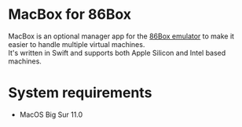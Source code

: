 # MacBox for 86Box

MacBox is an optional manager app for the [86Box emulator](https://github.com/86Box/86Box) to make it easier to handle multiple virtual machines.
<br/>It's written in Swift and supports both Apple Silicon and Intel based machines.

# System requirements
* MacOS Big Sur 11.0
